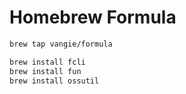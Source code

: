 Homebrew Formula
=================

```bash
brew tap vangie/formula

brew install fcli
brew install fun
brew install ossutil
```